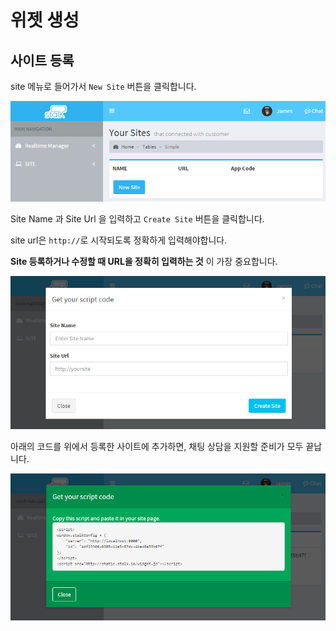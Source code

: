 위젯 생성
======================

## 사이트 등록

site 메뉴로 들어가서 `New Site` 버튼을 클릭합니다.

![sites01](images/sites_new01.png)


Site Name 과 Site Url 을 입력하고 `Create Site` 버튼을 클릭합니다.

site url은 `http://`로 시작되도록 정확하게 입력해야합니다.

**Site 등록하거나 수정할 때 URL을 정확히 입력하는 것** 이 가장 중요합니다.

![sites02](images/sites_new02.png)


아래의 코드를 위에서 등록한 사이트에 추가하면, 채팅 상담을 지원할 준비가 모두 끝납니다.

![sites03](images/sites_new03.png)
